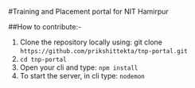 #Training and Placement portal for NIT Hamirpur

##How to contribute:-
1. Clone the repository locally using: git clone `https://github.com/prikshittekta/tnp-portal.git`
2. `cd tnp-portal`
3. Open your cli and type: `npm install`
4. To start the server, in cli type: `nodemon`
